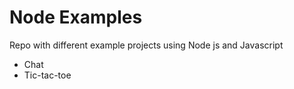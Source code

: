 # Node Examples
Repo with different example projects using Node js and Javascript
- Chat
- Tic-tac-toe
